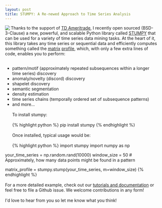 ```yaml
---
layout: post
title: STUMPY: A Re-newed Approach to Time Series Analysis
---
```


<img class="img-left" align="left" src="{{ site.url }}/images/stumpy.png">

Thanks to the support of <a href="https://www.tdameritrade.com">TD Ameritrade</a>, I recently open sourced (BSD-3-Clause) a new, powerful, and scalable Python library called <a href="https://github.com/TDAmeritrade/stumpy">STUMPY</a> that can be used for a variety of time series data mining tasks. At the heart of it, this library takes any time series or sequential data and efficiently computes something called the <a href="https://ieeexplore.ieee.org/abstract/document/7837992">matrix</a> <a href="https://ieeexplore.ieee.org/abstract/document/7837898">profile</a>, which, with only a few extra lines of code, enables you to perform:
<br><br>
* pattern/motif (approximately repeated subsequences within a longer time series) discovery
* anomaly/novelty (discord) discovery
* shapelet discovery
* semantic segmentation
* density estimation
* time series chains (temporally ordered set of subsequence patterns)
* and more...
<br><br>
To install stumpy:
<br><br>
{% highlight python %}
pip install stumpy
{% endhighlight %}
<br><br>
Once installed, typical usage would be:
<br><br>
{% highlight python %}
import stumpy
import numpy as np

your_time_series = np.random.rand(10000)
window_size = 50  # Approximately, how many data points might be found in a pattern

matrix_profile = stumpy.stump(your_time_series, m=window_size)
{% endhighlight %}
<br><br>
For a more detailed example, check out our <a href="https://github.com/TDAmeritrade/stumpy#documentation">tutorials and documentation</a> or feel free to file a Github issue. We welcome contributions in any form!
<br><br>
I'd love to hear from you so let me know what you think!
